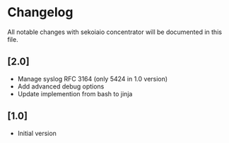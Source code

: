 # Changelog

All notable changes with sekoiaio concentrator will be documented in this file.

## [2.0]

- Manage syslog RFC 3164 (only 5424 in 1.0 version)
- Add advanced debug options
- Update implemention from bash to jinja

## [1.0] 

- Initial version